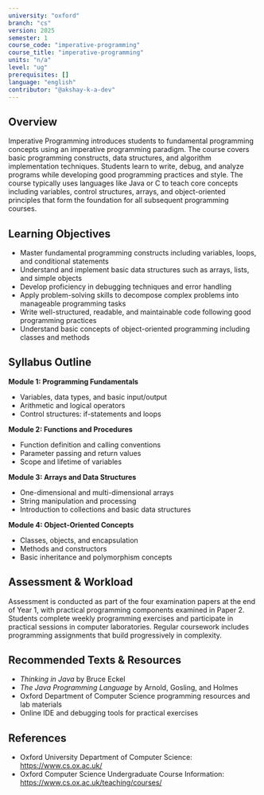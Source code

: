 ```yaml
---
university: "oxford"
branch: "cs"
version: 2025
semester: 1
course_code: "imperative-programming"
course_title: "imperative-programming"
units: "n/a"
level: "ug"
prerequisites: []
language: "english"
contributor: "@akshay-k-a-dev"
---
```


## Overview

Imperative Programming introduces students to fundamental programming concepts using an imperative programming paradigm. The course covers basic programming constructs, data structures, and algorithm implementation techniques. Students learn to write, debug, and analyze programs while developing good programming practices and style. The course typically uses languages like Java or C to teach core concepts including variables, control structures, arrays, and object-oriented principles that form the foundation for all subsequent programming courses.

## Learning Objectives

- Master fundamental programming constructs including variables, loops, and conditional statements
- Understand and implement basic data structures such as arrays, lists, and simple objects
- Develop proficiency in debugging techniques and error handling
- Apply problem-solving skills to decompose complex problems into manageable programming tasks
- Write well-structured, readable, and maintainable code following good programming practices
- Understand basic concepts of object-oriented programming including classes and methods

## Syllabus Outline

**Module 1: Programming Fundamentals**
- Variables, data types, and basic input/output
- Arithmetic and logical operators
- Control structures: if-statements and loops

**Module 2: Functions and Procedures**
- Function definition and calling conventions
- Parameter passing and return values
- Scope and lifetime of variables

**Module 3: Arrays and Data Structures**
- One-dimensional and multi-dimensional arrays
- String manipulation and processing
- Introduction to collections and basic data structures

**Module 4: Object-Oriented Concepts**
- Classes, objects, and encapsulation
- Methods and constructors
- Basic inheritance and polymorphism concepts

## Assessment & Workload

Assessment is conducted as part of the four examination papers at the end of Year 1, with practical programming components examined in Paper 2. Students complete weekly programming exercises and participate in practical sessions in computer laboratories. Regular coursework includes programming assignments that build progressively in complexity.

## Recommended Texts & Resources

- *Thinking in Java* by Bruce Eckel
- *The Java Programming Language* by Arnold, Gosling, and Holmes
- Oxford Department of Computer Science programming resources and lab materials
- Online IDE and debugging tools for practical exercises

## References

- Oxford University Department of Computer Science: https://www.cs.ox.ac.uk/
- Oxford Computer Science Undergraduate Course Information: https://www.cs.ox.ac.uk/teaching/courses/
